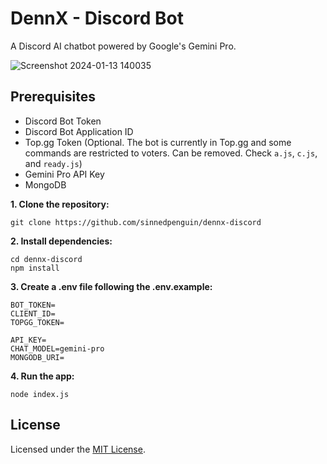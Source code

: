 # DennX - Discord Bot

A Discord AI chatbot powered by Google's Gemini Pro.

![Screenshot 2024-01-13 140035](https://github.com/sinnedpenguin/dennx-discord/assets/133164950/af81241a-2a82-4a5c-9e78-1653c4137e73)

## Prerequisites

- Discord Bot Token
- Discord Bot Application ID
- Top.gg Token (Optional. The bot is currently in Top.gg and some commands are restricted to voters. Can be removed. Check `a.js`, `c.js`, and `ready.js`)
- Gemini Pro API Key
- MongoDB

**1. Clone the repository:**
```shell
git clone https://github.com/sinnedpenguin/dennx-discord
```

**2. Install dependencies:**
```shell
cd dennx-discord
npm install
```

**3. Create a .env file following the .env.example:**
```shell
BOT_TOKEN=
CLIENT_ID=
TOPGG_TOKEN=

API_KEY=
CHAT_MODEL=gemini-pro
MONGODB_URI=
```

**4. Run the app:**
```shell
node index.js
```

## License

Licensed under the [MIT License](LICENSE).
